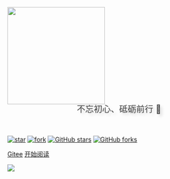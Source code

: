 <!-- dark -->

<!-- <br>

<img width="220px" src="https://gitee.com/veal98/images/raw/master/img/LogoMakr_7iKG43.png">


<div style = "font-weight: 100; font-size: 1.2rem; 
    color: #eee; text-align: center;
    text-shadow: 0.3rem 0.3rem 0.4rem rgba(0,0,0,.15);
    line-height: 1.2;">
     不忘初心、砥砺前行 🏃‍
</div>

<br>
<br>

![](https://svg.hamm.cn/gitee.svg?user=veal98&project=CS-Wiki&type=star&color=5d71ca&radius=3) &nbsp;&nbsp;&nbsp;
![](https://svg.hamm.cn/gitee.svg?user=veal98&project=CS-Wiki&type=fork&color=5d71ca&radius=3) &nbsp;&nbsp;&nbsp;
![]( https://svg.hamm.cn/badge.svg?key=author&value=小牛肉&color=6cb54e&radius=3)


[<i class="fa fa-github-alt fa-1x"></i> Gitee](https://gitee.com/taoes_admin/dev-note/)
[<i class="fa fa-spinner fa-spin"></i> 开始阅读](README.md)

![color](#333333) -->


<!-- light -->

<br>

<img width="220px" src="https://gitee.com/veal98/images/raw/master/img/LogoMakr_7iKG43.png">

<div style = "font-weight: 100; font-size: 1.2rem; 
    color: rgb(60, 60, 60); text-align: center;
    text-shadow: 0.3rem 0.3rem 0.4rem rgba(0,0,0,.15);
    line-height: 1.2;">
    不忘初心、砥砺前行 🏃‍
</div>

<br>
<br>

[![star](https://gitee.com/veal98/CS-Wiki/badge/star.svg?theme=dark)](https://gitee.com/taoes_admin/dev-note/stargazers)
[![fork](https://gitee.com/veal98/CS-Wiki/badge/fork.svg?theme=dark)](https://gitee.com/taoes_admin/dev-note/members)
[![GitHub stars](https://img.shields.io/github/stars/Veal98/CS-Wiki?logo=github)](https://gitee.com/taoes_admin/dev-note/stargazers)
[![GitHub forks](https://img.shields.io/github/forks/Veal98/CS-Wiki?logo=github)](https://gitee.com/taoes_admin/dev-note/network)


[<i class="fa fa-github-alt fa-1x"></i> Gitee](https://gitee.com/taoes_admin/dev-note/)
[<i class="fa fa-spinner fa-spin"></i> 开始阅读](README.md)

<!-- background image -->

![](https://www.recoluan.com/assets/img/bg.2cfdbb33.svg)

